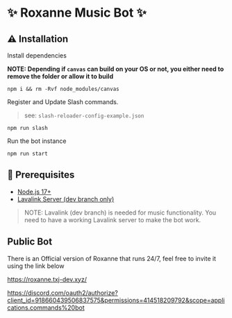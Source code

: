 # ✨ Roxanne Music Bot ✨

## ⚠️ Installation

Install dependencies

**NOTE: Depending if `canvas` can build on your OS or not, you either need to remove the folder or allow it to build**

```
npm i && rm -Rvf node_modules/canvas
```

Register and Update Slash commands.

> see: `slash-reloader-config-example.json`

```
npm run slash
```

Run the bot instance

```
npm run start
```

## 🚧 Prerequisites

-   [Node.js 17+](https://nodejs.org/en/download/)
-   [Lavalink Server (dev branch only)](https://github.com/freyacodes/Lavalink#server-configuration)

> NOTE: Lavalink (dev branch) is needed for music functionality. You need to have a working Lavalink server to make the bot work.

## Public Bot

There is an Official version of Roxanne that runs 24/7, feel free to invite it using the link below

https://roxanne.txj-dev.xyz/

https://discord.com/oauth2/authorize?client_id=918660439506837575&permissions=414518209792&scope=applications.commands%20bot
